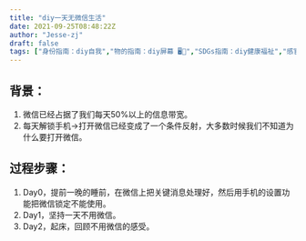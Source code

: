```yaml
---
title: "diy一天无微信生活"
date: 2021-09-25T08:48:22Z
author: "Jesse-zj"
draft: false
tags: ["身份指南：diy自我","物的指南：diy屏幕 🖥📱","SDGs指南：diy健康福祉","感官指南：diy一种忍耐 🕞","政治指南：diy一种逃避统治的艺术"]
---
```


## 背景：
1. 微信已经占据了我们每天50%以上的信息带宽。
2. 每天解锁手机→打开微信已经变成了一个条件反射，大多数时候我们不知道为什么要打开微信。

## 过程步骤：
1. Day0，提前一晚的睡前，在微信上把关键消息处理好，然后用手机的设置功能把微信锁定不能使用。
2. Day1，坚持一天不用微信。
3. Day2，起床，回顾不用微信的感受。


